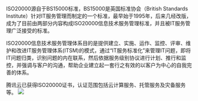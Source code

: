 ISO20000源自于BS15000标准，BS15000是英国标准协会（British Standards Institute）针对IT服务管理而制定的一个标准，最早始于1995年，后来几经改版，成为了目前由两部分内容构成ISO20000信息技术服务管理标准，并且被IT服务管理广泛接受的标准。

ISO20000信息技术服务管理体系目的是提供建立、实施、运作、监控、评审、维护和改进IT服务管理体系(ITSM)的模式，通过“IT服务标准化”来管理IT问题，即将IT问题归类，识别问题的内在联系，然后依据服务级别协议进行计划、推行和监控，并强调与客户的沟通，帮助企业建立起一套行之有效的以客户为中心的自我完善的体系。

腾讯云已获得ISO20000证书，认证范围包括云计算服务、托管服务及灾备服务等。
![](https://mccdn.qcloud.com/static/img/8812d59ee6c77d8fb588a9a1a3944865/image.png)